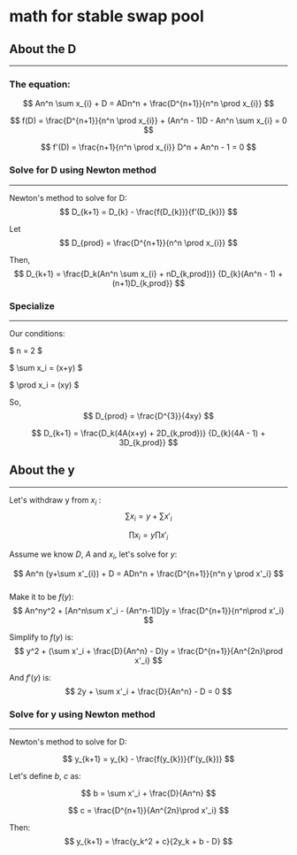 
# math for stable swap pool
## About the D
---

### The equation: 

$$ 
An^n \sum x_{i} + D = ADn^n + \frac{D^{n+1}}{n^n \prod x_{i}} 
$$

$$
f(D) = \frac{D^{n+1}}{n^n \prod x_{i}} + (An^n - 1)D - An^n \sum x_{i} = 0
$$

$$
f'(D) = \frac{n+1}{n^n \prod x_{i}} D^n + An^n - 1 = 0
$$

### Solve for D using Newton method
---
  
Newton's method to solve for D:  
$$
D_{k+1} = D_{k} - \frac{f(D_{k})}{f'(D_{k})}
$$


Let  
$$
D_{prod} = \frac{D^{n+1}}{n^n \prod x_{i}} 
$$
  
Then,  
$$
D_{k+1} = \frac{D_k(An^n \sum x_{i} + nD_{k,prod})} {D_{k}(An^n - 1) + (n+1)D_{k,prod}}
$$  

### Specialize 
---
Our conditions:  

$ n = 2 $
     
$ \sum x_i = (x+y) $  
  
$ \prod x_i = (xy) $  
  
So,   
$$
D_{prod} = \frac{D^{3}}{4xy} 
$$
  
$$
D_{k+1} = \frac{D_k(4A(x+y) + 2D_{k,prod})} {D_{k}(4A - 1) + 3D_{k,prod}}
$$
  
## About the y
---
Let's withdraw y from $x_i$ :  
$$
\sum x_i = y + \sum x'_i  
$$
  
$$
\prod x_i = y \prod x'_i
$$

Assume we know $D$, $A$ and $x_i$, let's solve for $y$:

$$ 
An^n (y+\sum x'_{i}) + D = ADn^n + \frac{D^{n+1}}{n^n y \prod x'_i} 
$$  
Make it to be $f(y)$:  
$$
An^ny^2 + [An^n\sum x'_i - (An^n-1)D]y = \frac{D^{n+1}}{n^n\prod x'_i}
$$  

Simplify to $f(y)$ is:  
$$
y^2 + (\sum x'_i + \frac{D}{An^n} - D)y = \frac{D^{n+1}}{An^{2n}\prod x'_i}
$$  

And $f'(y)$ is:  
$$
2y + \sum x'_i + \frac{D}{An^n} - D = 0
$$

### Solve for y using Newton method
---
  
Newton's method to solve for D:  

$$
y_{k+1} = y_{k} - \frac{f(y_{k})}{f'(y_{k})}
$$  

Let's define $b$, $c$ as:  

$$
b = \sum x'_i + \frac{D}{An^n}
$$
  
$$
c = \frac{D^{n+1}}{An^{2n}\prod x'_i}
$$  

Then:  
$$
y_{k+1} = \frac{y_k^2 + c}{2y_k + b - D}
$$  
